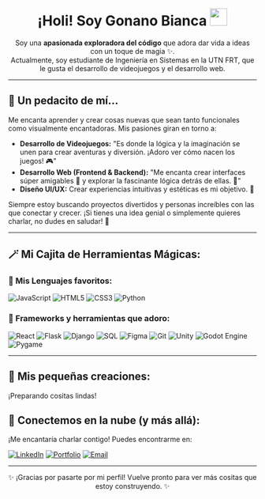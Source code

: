 <h1 align="center">
  ¡Holi! Soy Gonano Bianca <img src="https://media.giphy.com/media/hvRJCLFzcasrR4ia7z/giphy.gif" width="35"></h1>
</h1>

<p align="center">
  Soy una <b>apasionada exploradora del código</b> que adora dar vida a ideas con un toque de magia ✨. <br>
  Actualmente, soy estudiante de Ingeniería en Sistemas en la UTN FRT, que le gusta el desarrollo de videojuegos y el desarrollo web.
</p>

---

## 🌸 Un pedacito de mí...

Me encanta aprender y crear cosas nuevas que sean tanto funcionales como visualmente encantadoras. Mis pasiones giran en torno a:

* <b>Desarrollo de Videojuegos:</b> "Es donde la lógica y la imaginación se unen para crear aventuras y diversión. ¡Adoro ver cómo nacen los juegos! 🎮"
* <b>Desarrollo Web (Frontend & Backend):</b> "Me encanta crear interfaces súper amigables 🎨 y explorar la fascinante lógica detrás de ellas. 🧠"
* <b>Diseño UI/UX:</b> Crear experiencias intuitivas y estéticas es mi objetivo. 🎀

Siempre estoy buscando proyectos divertidos y personas increíbles con las que conectar y crecer. ¡Si tienes una idea genial o simplemente quieres charlar, no dudes en saludar! 👋

---

## 🪄 Mi Cajita de Herramientas Mágicas: 

### 🌿 Mis Lenguajes favoritos:

<p>
  <img src="https://img.shields.io/badge/JavaScript-FCE8D8?style=flat-square&logo=javascript&logoColor=grey" alt="JavaScript">
  <img src="https://img.shields.io/badge/HTML5-FFC0CB?style=flat-square&logo=html5&logoColor=white" alt="HTML5">
  <img src="https://img.shields.io/badge/CSS3-ADD8E6?style=flat-square&logo=css3&logoColor=white" alt="CSS3">
  <img src="https://img.shields.io/badge/Python-98FB98?style=flat-square&logo=python&logoColor=white" alt="Python">
  </p>

### 🌷 Frameworks y herramientas que adoro:

<p>
  <img src="https://img.shields.io/badge/React-B0E0E6?style=flat-square&logo=react&logoColor=black" alt="React">
  <img src="https://img.shields.io/badge/Flask-E6CCFF?style=flat-square&logo=flask&logoColor=black" alt="Flask">
  <img src="https://img.shields.io/badge/Django-CCFFCC?style=flat-square&logo=django&logoColor=black" alt="Django">
  <img src="https://img.shields.io/badge/SQL-D3E7F0?style=flat-square&logo=mysql&logoColor=black" alt="SQL">
  <img src="https://img.shields.io/badge/Figma-E0BBE4?style=flat-square&logo=figma&logoColor=white" alt="Figma">
  <img src="https://img.shields.io/badge/Git-FFDAB9?style=flat-square&logo=git&logoColor=black" alt="Git">
  <img src="https://img.shields.io/badge/Unity-F0F8FF?style=flat-square&logo=unity&logoColor=black" alt="Unity">
  <img src="https://img.shields.io/badge/Godot-CCFF99?style=flat-square&logo=godotengine&logoColor=black" alt="Godot Engine">
  <img src="https://img.shields.io/badge/Pygame-B0E0E6?style=flat-square&logo=python&logoColor=black" alt="Pygame">
  </p>

---

## 🎀 Mis pequeñas creaciones:

¡Preparando cositas lindas!

## 💌 Conectemos en la nube (y más allá):

¡Me encantaría charlar contigo! Puedes encontrarme en:

<p>
  <a href="https://www.linkedin.com/in/bianca-gonano-28b987202/" target="_blank"><img src="https://img.shields.io/badge/LinkedIn-FFB6C1?style=flat-square&logo=linkedin&logoColor=white" alt="LinkedIn"></a>
  <a href="https://tuportfoliocute.com" target="_blank"><img src="https://img.shields.io/badge/Portfolio-DDA0DD?style=flat-square&logo=fiverr&logoColor=white" alt="Portfolio"></a>
  <a href="mailto:gonanobianca81@gmail.com"><img src="https://img.shields.io/badge/Email-ADD8E6?style=flat-square&logo=gmail&logoColor=white" alt="Email"></a>
</p>

---

<p align="center">
  ✨ ¡Gracias por pasarte por mi perfil! Vuelve pronto para ver más cositas que estoy construyendo. ✨
</p>
